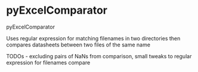 # pyExcelComparator
pyExcelComparator

Uses regular expression for matching filenames in two directories then compares datasheets between two files of the same name

TODOs - excluding pairs of NaNs from comparison, small tweaks to regular expression for filenames compare
